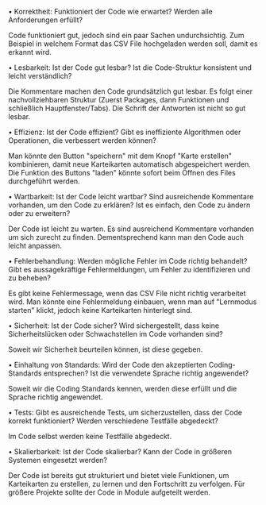 •  Korrektheit: Funktioniert der Code wie erwartet? Werden alle Anforderungen erfüllt? 

Code funktioniert gut, jedoch sind ein paar Sachen undurchsichtig. Zum Beispiel in welchem Format das CSV File hochgeladen werden soll, damit es erkannt wird. 
 
•  Lesbarkeit: Ist der Code gut lesbar? Ist die Code-Struktur konsistent und leicht
verständlich? 

Die Kommentare machen den Code grundsätzlich gut lesbar. Es folgt einer nachvollziehbaren Struktur (Zuerst Packages, dann Funktionen und schließlich Hauptfenster/Tabs). Die Schrift der Antworten ist nicht so gut lesbar.
 
•  Effizienz: Ist der Code effizient? Gibt es ineffiziente Algorithmen oder Operationen,
die verbessert werden können?

Man könnte den Button "speichern" mit dem Knopf "Karte erstellen" kombinieren, damit neue Karteikarten automatisch abgespeichert werden.
Die Funktion des Buttons "laden" könnte sofort beim Öffnen des Files durchgeführt werden.
 
•  Wartbarkeit: Ist der Code leicht wartbar? Sind ausreichende Kommentare vorhanden,
um den Code zu erklären? Ist es einfach, den Code zu ändern oder zu erweitern? 

Der Code ist leicht zu warten. Es sind ausreichend Kommentare vorhanden um sich zurecht zu finden.
Dementsprechend kann man den Code auch leicht anpassen.
 
•  Fehlerbehandlung: Werden mögliche Fehler im Code richtig behandelt? Gibt es
aussagekräftige Fehlermeldungen, um Fehler zu identifizieren und zu beheben? 

Es gibt keine Fehlermessage, wenn das CSV File nicht richtig verarbeitet wird.
Man könnte eine Fehlermeldung einbauen, wenn man auf "Lernmodus starten" klickt, jedoch keine Karteikarten hinterlegt sind.
 
•  Sicherheit: Ist der Code sicher? Wird sichergestellt, dass keine Sicherheitslücken oder
Schwachstellen im Code vorhanden sind? 

Soweit wir Sicherheit beurteilen können, ist diese gegeben.
 
•  Einhaltung von Standards: Wird der Code den akzeptierten Coding-Standards
entsprechen? Ist die verwendete Sprache richtig angewendet? 

Soweit wir die Coding Standards kennen, werden diese erfüllt und die Sprache richtig angewendet.
 
•  Tests: Gibt es ausreichende Tests, um sicherzustellen, dass der Code korrekt
funktioniert? Werden verschiedene Testfälle abgedeckt? 

Im Code selbst werden keine Testfälle abgedeckt.
 
•  Skalierbarkeit: Ist der Code skalierbar? Kann der Code in größeren Systemen
eingesetzt werden? 

Der Code ist bereits gut strukturiert und bietet viele Funktionen, um Karteikarten zu erstellen, zu lernen und den Fortschritt zu verfolgen. Für größere Projekte sollte der Code in Module aufgeteilt werden.
